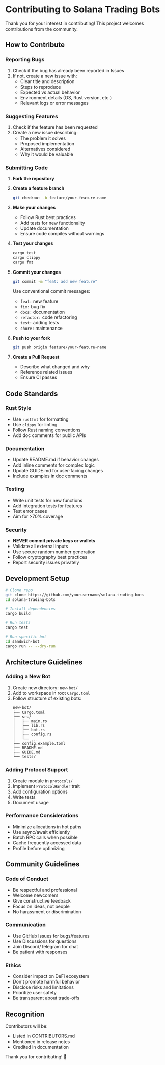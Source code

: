 # Contributing to Solana Trading Bots

Thank you for your interest in contributing! This project welcomes contributions from the community.

## How to Contribute

### Reporting Bugs

1. Check if the bug has already been reported in Issues
2. If not, create a new issue with:
   - Clear title and description
   - Steps to reproduce
   - Expected vs actual behavior
   - Environment details (OS, Rust version, etc.)
   - Relevant logs or error messages

### Suggesting Features

1. Check if the feature has been requested
2. Create a new issue describing:
   - The problem it solves
   - Proposed implementation
   - Alternatives considered
   - Why it would be valuable

### Submitting Code

1. **Fork the repository**
2. **Create a feature branch**
   ```bash
   git checkout -b feature/your-feature-name
   ```

3. **Make your changes**
   - Follow Rust best practices
   - Add tests for new functionality
   - Update documentation
   - Ensure code compiles without warnings

4. **Test your changes**
   ```bash
   cargo test
   cargo clippy
   cargo fmt
   ```

5. **Commit your changes**
   ```bash
   git commit -m "feat: add new feature"
   ```
   Use conventional commit messages:
   - `feat:` new feature
   - `fix:` bug fix
   - `docs:` documentation
   - `refactor:` code refactoring
   - `test:` adding tests
   - `chore:` maintenance

6. **Push to your fork**
   ```bash
   git push origin feature/your-feature-name
   ```

7. **Create a Pull Request**
   - Describe what changed and why
   - Reference related issues
   - Ensure CI passes

## Code Standards

### Rust Style

- Use `rustfmt` for formatting
- Use `clippy` for linting
- Follow Rust naming conventions
- Add doc comments for public APIs

### Documentation

- Update README.md if behavior changes
- Add inline comments for complex logic
- Update GUIDE.md for user-facing changes
- Include examples in doc comments

### Testing

- Write unit tests for new functions
- Add integration tests for features
- Test error cases
- Aim for >70% coverage

### Security

- **NEVER commit private keys or wallets**
- Validate all external inputs
- Use secure random number generation
- Follow cryptography best practices
- Report security issues privately

## Development Setup

```bash
# Clone repo
git clone https://github.com/yourusername/solana-trading-bots
cd solana-trading-bots

# Install dependencies
cargo build

# Run tests
cargo test

# Run specific bot
cd sandwich-bot
cargo run -- --dry-run
```

## Architecture Guidelines

### Adding a New Bot

1. Create new directory: `new-bot/`
2. Add to workspace in root `Cargo.toml`
3. Follow structure of existing bots:
   ```
   new-bot/
   ├── Cargo.toml
   ├── src/
   │   ├── main.rs
   │   ├── lib.rs
   │   ├── bot.rs
   │   ├── config.rs
   │   └── ...
   ├── config.example.toml
   ├── README.md
   ├── GUIDE.md
   └── tests/
   ```

### Adding Protocol Support

1. Create module in `protocols/`
2. Implement `ProtocolHandler` trait
3. Add configuration options
4. Write tests
5. Document usage

### Performance Considerations

- Minimize allocations in hot paths
- Use async/await efficiently
- Batch RPC calls when possible
- Cache frequently accessed data
- Profile before optimizing

## Community Guidelines

### Code of Conduct

- Be respectful and professional
- Welcome newcomers
- Give constructive feedback
- Focus on ideas, not people
- No harassment or discrimination

### Communication

- Use GitHub Issues for bugs/features
- Use Discussions for questions
- Join Discord/Telegram for chat
- Be patient with responses

### Ethics

- Consider impact on DeFi ecosystem
- Don't promote harmful behavior
- Disclose risks and limitations
- Prioritize user safety
- Be transparent about trade-offs

## Recognition

Contributors will be:
- Listed in CONTRIBUTORS.md
- Mentioned in release notes
- Credited in documentation

Thank you for contributing! 🚀

